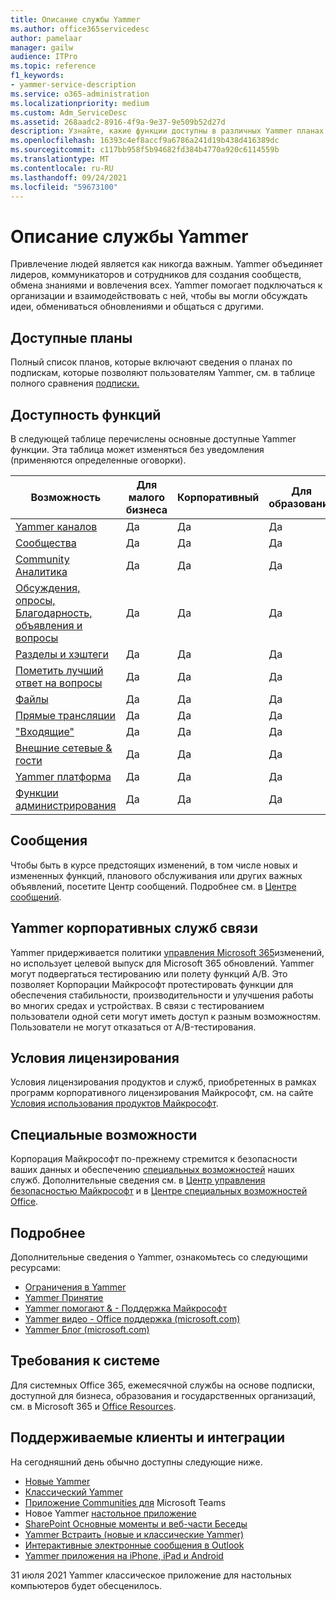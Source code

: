 ```yaml
---
title: Описание службы Yammer
ms.author: office365servicedesc
author: pamelaar
manager: gailw
audience: ITPro
ms.topic: reference
f1_keywords:
- yammer-service-description
ms.service: o365-administration
ms.localizationpriority: medium
ms.custom: Adm_ServiceDesc
ms.assetid: 268aadc2-8916-4f9a-9e37-9e509b52d27d
description: Узнайте, какие функции доступны в различных Yammer планах.
ms.openlocfilehash: 16393c4ef8accf9a6786a241d19b438d416389dc
ms.sourcegitcommit: c117bb958f5b94682fd384b4770a920c6114559b
ms.translationtype: MT
ms.contentlocale: ru-RU
ms.lasthandoff: 09/24/2021
ms.locfileid: "59673100"
---
```

# <a name="yammer-service-description"></a>Описание службы Yammer

Привлечение людей является как никогда важным. Yammer объединяет лидеров, коммуникаторов и сотрудников для создания сообществ, обмена знаниями и вовлечения всех. Yammer помогает подключаться к организации и взаимодействовать с ней, чтобы вы могли обсуждать идеи, обмениваться обновлениями и общаться с другими.
  
## <a name="available-plans"></a>Доступные планы
  
Полный список планов, которые включают сведения о планах по подпискам, которые позволяют пользователям Yammer, см. в таблице полного сравнения [подписки.](https://go.microsoft.com/fwlink/?linkid=2139145)
  
## <a name="feature-availability"></a>Доступность функций

В следующей таблице перечислены основные доступные Yammer функции. Эта таблица может изменяться без уведомления (применяются определенные оговорки).

| Возможность  | Для малого бизнеса | Корпоративный | Для образования |
|---------|---------|---------|---------|
|[Yammer каналов](https://support.microsoft.com/office/what-s-in-the-yammer-home-and-discovery-feeds-faaadbe1-4e57-4f17-89f1-e546509fba47) | Да     | Да     | Да     |
|[Сообщества](https://support.microsoft.com/office/manage-communities-33f252f7-6241-40e1-8f42-ce1b635176fb) | Да     | Да     | Да     |
|[Community Аналитика](https://support.microsoft.com/office/view-community-insights-in-yammer-48bc648e-b567-49d7-b2b5-5fea23777c46) | Да     | Да     | Да     |
|[Обсуждения, опросы, Благодарность, объявления и вопросы](https://support.microsoft.com/office/create-polls-praise-announcements-and-questions-in-yammer-4b30c7e0-f915-4c69-9582-ccbbd09a516b) | Да     | Да     | Да     |
|[Разделы и хэштеги](https://support.microsoft.com/office/use-topics-and-hashtags-in-yammer-98c0a0bb-aad0-45d3-88f1-4f6d12bb1772) | Да     | Да     | Да     |
|[Пометить лучший ответ на вопросы](https://support.microsoft.com/office/use-questions-and-answers-in-a-yammer-community-a4f1b722-d1bf-42be-a592-7288c7c0b895) | Да     | Да     | Да     |
|[Файлы](https://support.microsoft.com/office/attach-a-file-or-image-to-a-yammer-conversation-8d2d17f7-8f37-4535-961e-518d751be7e8) | Да     | Да     | Да     |
|[Прямые трансляции](https://support.microsoft.com/office/organize-a-live-event-in-yammer-8853cbd0-d3e2-4888-b8c3-6f3df288dec9) | Да     | Да     | Да     |
|["Входящие"](https://support.microsoft.com/office/manage-your-yammer-inbox-f1656c47-7043-40f5-970c-3e66ed7a70f1) | Да     | Да     | Да     |
|[Внешние сетевые & гости](/yammer/work-with-external-users/collaborate-guests-external-yammer-community) | Да     | Да     | Да     |
|[Yammer платформа](https://developer.microsoft.com/yammer) | Да     | Да     | Да     |
|[Функции администрирования](/yammer/) | Да     | Да     | Да     |

## <a name="messaging"></a>Сообщения

Чтобы быть в курсе предстоящих изменений, в том числе новых и измененных функций, планового обслуживания или других важных объявлений, посетите Центр сообщений. Подробнее см. в [Центре сообщений](/microsoft-365/admin/manage/message-center).

## <a name="yammer-enterprise-service-communications-policy"></a>Yammer корпоративных служб связи

Yammer придерживается политики [управления Microsoft 365](https://aka.ms/ManageChange)изменений, но использует целевой выпуск для Microsoft 365 обновлений. Yammer могут подвергаться тестированию или полету функций A/B. Это позволяет Корпорации Майкрософт протестировать функции для обеспечения стабильности, производительности и улучшения работы во многих средах и устройствах. В связи с тестированием пользователи одной сети могут иметь доступ к разным возможностям. Пользователи не могут отказаться от A/B-тестирования.

## <a name="licensing-terms"></a>Условия лицензирования

Условия лицензирования продуктов и служб, приобретенных в рамках программ корпоративного лицензирования Майкрософт, см. на сайте [Условия использования продуктов Майкрософт](https://www.microsoft.com/licensing/terms/).

## <a name="accessibility"></a>Специальные возможности

Корпорация Майкрософт по-прежнему стремится к безопасности ваших данных и обеспечению [специальных возможностей](https://www.microsoft.com/trust-center/compliance/accessibility) наших служб. Дополнительные сведения см. в [Центр управления безопасностью Майкрософт](https://www.microsoft.com/trust-center) и в [Центре специальных возможностей Office](https://support.office.com/article/ecab0fcf-d143-4fe8-a2ff-6cd596bddc6d).

## <a name="learn-more"></a>Подробнее

Дополнительные сведения о Yammer, ознакомьтесь со следующими ресурсами:

- [Ограничения в Yammer](/office365/servicedescriptions/yammer-service-description/yammer-limits)
- [Yammer Принятие](https://adoption.microsoft.com/yammer/)
- [Yammer помогают & - Поддержка Майкрософт](https://support.microsoft.com/yammer)
- [Yammer видео - Office поддержка (microsoft.com)](https://support.microsoft.com/office/yammer-video-training-2c0ce4c6-0a99-466f-bf1b-cbe7ffa9779a)
- [Yammer Блог (microsoft.com)](https://techcommunity.microsoft.com/t5/yammer-blog/bg-p/YammerBlog)

## <a name="system-requirements"></a>Требования к системе

Для системных Office 365, ежемесячной службы на основе подписки, доступной для бизнеса, образования и государственных организаций, см. в Microsoft 365 и [Office Resources](https://products.office.com/office-system-requirements/#Office365forBEG).

## <a name="supported-clients-and-integrations"></a>Поддерживаемые клиенты и интеграции

На сегодняшний день обычно доступны следующие ниже.

- [Новые Yammer](https://support.microsoft.com/office/welcome-to-new-yammer-8c749c30-2d17-4153-a3cc-37a70f254681)
- [Классический Yammer](https://support.microsoft.com/office/welcome-to-classic-yammer-02ac514e-cf1d-4060-9cde-6038ca812ede)
- [Приложение Communities для](https://support.microsoft.com/office/use-the-yammer-communities-app-for-microsoft-teams-930c86f1-e1e2-4e45-a66a-ce8faca71a21) Microsoft Teams
- Новое Yammer [настольное приложение](https://support.microsoft.com/office/install-the-new-yammer-desktop-app-66ccb412-ca1d-4e43-872c-9705abf11b1b)
- [SharePoint Основные моменты и веб-части Беседы](https://support.microsoft.com/office/use-a-yammer-web-part-in-sharepoint-online-a53cfa0c-3d09-42c8-a286-1038a81c59da)
- [Yammer Встраить (новые и классические Yammer)](https://developer.yammer.com/docs/new-embed-feed)
- [Интерактивные электронные сообщения в Outlook](https://support.microsoft.com/office/work-with-yammer-from-outlook-fd695485-225b-410f-b24a-17f971b46b25)
- [Yammer приложения на iPhone, iPad и Android](https://support.microsoft.com/office/set-up-new-yammer-on-your-mobile-phone-e52e65ad-14fa-4db9-b8f7-80fe3f6e25a7)

31 июля 2021 Yammer классическое приложение для настольных компьютеров будет обесценилось.
